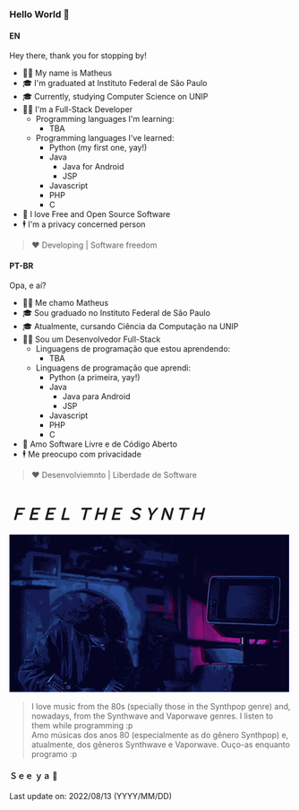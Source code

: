 ### Hello World 👋

#### EN

Hey there, thank you for stopping by!

- 🙋‍♂️ My name is Matheus
- 🎓 I'm graduated at Instituto Federal de São Paulo
- 🎓 Currently, studying Computer Science on UNIP
- 👨‍💻 I'm a Full-Stack Developer   
  - Programming languages I'm learning:
    - TBA
  - Programming languages I've learned:
    - Python (my first one, yay!)
    - Java
      - Java for Android
      - JSP  
    - Javascript
    - PHP
    - C
- 💜 I love Free and Open Source Software
- 🕴 I'm a privacy concerned person

> ❤️ Developing | Software freedom


#### PT-BR

Opa, e aí?

- 🙋‍♂️ Me chamo Matheus
- 🎓 Sou graduado no Instituto Federal de São Paulo
- 🎓 Atualmente, cursando Ciência da Computação na UNIP
- 👨‍💻 Sou um Desenvolvedor Full-Stack
  - Linguagens de programação que estou aprendendo:
    - TBA
  - Linguagens de programação que aprendi:
    - Python (a primeira, yay!)
    - Java
      - Java para Android
      - JSP
    - Javascript
    - PHP
    - C
- 💜 Amo Software Livre e de Código Aberto
- 🕴 Me preocupo com privacidade

> ❤️ Desenvolviemnto | Liberdade de Software



# _**ＦＥＥＬ ＴＨＥ ＳＹＮＴＨ**_
![](feel-the-synth.gif)
> I love music from the 80s (specially those in the Synthpop genre) and, nowadays, from the Synthwave and Vaporwave genres. I listen to them while programming :p\
> Amo músicas dos anos 80 (especialmente as do gênero Synthpop) e, atualmente, dos gêneros Synthwave e Vaporwave. Ouço-as enquanto programo :p
#### Ｓｅｅ ｙａ 👋

Last update on: 2022/08/13 (YYYY/MM/DD)

